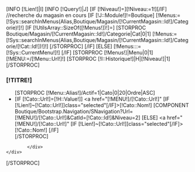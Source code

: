 [INFO [!Lien!]|I]
[INFO [!Query!]|J]
[IF [!Niveau!]=][!Niveau:=1!][/IF]
//recherche du magasin en cours
[IF [!J::Module!]!=Boutique]
    [!Menus:=[!Sys::searchInMenus(Alias,Boutique/Magasin/[!CurrentMagasin::Id!]/Categorie)!]!]
    [IF [!UtilsArray::SizeOf([!Menus!])!]=]
            [STORPROC Boutique/Magasin/[!CurrentMagasin::Id!]/Categorie|Cat|0|1]
                [!Menus:=[!Sys::searchInMenus(Alias,Boutique/Magasin/[!CurrentMagasin::Id!]/Categorie/[!Cat::Id!])!]!]
            [/STORPROC]
    [/IF]
[ELSE]
        [!Menus:::=[!Sys::CurrentMenu!]!]
[/IF]
[STORPROC [!Menus!]|Menu|0|1]
    [!MENU:=/[!Menu::Url!]!]
    [STORPROC [!I::Historique!]|H|[!Niveau!]|1][/STORPROC]
    <div id="" class="block navigation">
            <h3 class="title_block">[!TITRE!]</h3>
            <div class="block_content">
                    <ul class="">
                    [STORPROC [!Menu::Alias!]/Actif=1|Cato|0|20|Ordre|ASC]
                            <li>
                                    [IF [!Cato::Url!]=[!H::Value!]]
                                            <a href="[!MENU!]/[!Cato::Url!]" [IF [!Lien!]~[!Cato::Url!]]class="selected"[/IF]>[!Cato::Nom!]</a>
                                            [COMPONENT Boutique/Bootstrap.Navigation/SNavigation?Url=[!MENU!]/[!Cato::Url!]&CatId=[!Cato::Id!]&Niveau=2]
                                    [ELSE]
                                            <a href="[!MENU!]/[!Cato::Url!]" [IF [!Lien!]~[!Cato::Url!]]class="selected"[/IF]>[!Cato::Nom!]</a>
                                    [/IF]
                            </li>
                    [/STORPROC]
                    </ul>
    
            </div>
    </div>
[/STORPROC]
